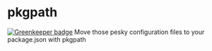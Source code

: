 # pkgpath

[![Greenkeeper badge](https://badges.greenkeeper.io/Download/pkgpath.svg)](https://greenkeeper.io/)
Move those pesky configuration files to your package.json with pkgpath
